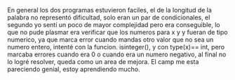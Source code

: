 En general los dos programas estuvieron faciles, el de la longitud de la palabra no representó dificultad, solo eran un par de condicionales, el segundo yo sentí un poco de mayor complejidad pero era conseguible, lo que no pude plasmar era verificar que los numeros para x y y fueran de tipo numerico, ya que marca error cuando mandas otro valor que no sea un numero entero, intenté con la funcion. isinteger(), y con type(x)== int, pero marcaba errores cuando era 0 o cuando era un numero negativo, al final no lo logré resolver, queda como un area de mejora.
El camp me esta pareciendo genial, estoy aprendiendo mucho.
